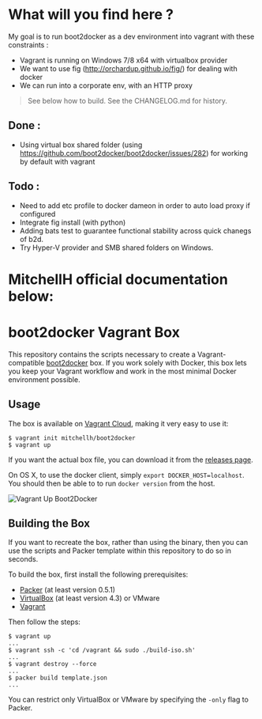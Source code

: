 # What will you find here ?

My goal is to run boot2docker as a dev environment into vagrant with these constraints :
- Vagrant is running on Windows 7/8 x64 with virtualbox provider 
- We want to use fig (http://orchardup.github.io/fig/) for dealing with docker
- We can run into a corporate env, with an HTTP proxy

> See below how to build.
> See the CHANGELOG.md for history.

## Done :
- Using virtual box shared folder (using https://github.com/boot2docker/boot2docker/issues/282) for working by default with vagrant

## Todo :
- Need to add etc profile to docker dameon in order to auto load proxy if configured
- Integrate fig install (with python)
- Adding bats test to guarantee functional stability across quick chanegs of b2d.
- Try Hyper-V provider and SMB shared folders on Windows.

# MitchellH official documentation below:

# boot2docker Vagrant Box

This repository contains the scripts necessary to create a Vagrant-compatible
[boot2docker](https://github.com/steeve/boot2docker) box. If you work solely
with Docker, this box lets you keep your Vagrant workflow and work in the
most minimal Docker environment possible.

## Usage

The box is available on
[Vagrant Cloud](https://vagrantcloud.com/mitchellh/boot2docker), making
it very easy to use it:

    $ vagrant init mitchellh/boot2docker
    $ vagrant up

If you want the actual box file, you can download it from the
[releases page](https://github.com/mitchellh/boot2docker-vagrant-box/releases).

On OS X, to use the docker client, simply `export DOCKER_HOST=localhost`.
You should then be able to to run `docker version` from the host.

![Vagrant Up Boot2Docker](https://raw.github.com/mitchellh/boot2docker-vagrant-box/master/readme_image.gif)

## Building the Box

If you want to recreate the box, rather than using the binary, then
you can use the scripts and Packer template within this repository to
do so in seconds.

To build the box, first install the following prerequisites:

  * [Packer](http://www.packer.io) (at least version 0.5.1)
  * [VirtualBox](http://www.virtualbox.org) (at least version 4.3) or VMware
  * [Vagrant](http://www.vagrantup.com)

Then follow the steps:

```
$ vagrant up
...
$ vagrant ssh -c 'cd /vagrant && sudo ./build-iso.sh'
...
$ vagrant destroy --force
...
$ packer build template.json
...
```

You can restrict only VirtualBox or VMware by specifying the `-only` flag
to Packer.
